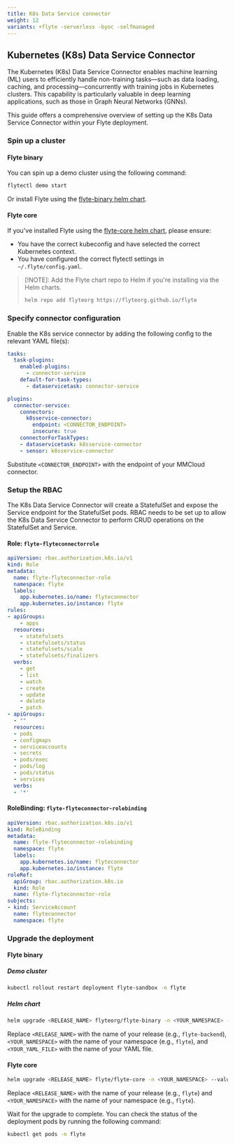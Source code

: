 ```yaml
---
title: K8s Data Service connector
weight: 12
variants: +flyte -serverless -byoc -selfmanaged
---
```


## Kubernetes (K8s) Data Service Connector

The Kubernetes (K8s) Data Service Connector enables machine learning (ML) users to efficiently handle non-training tasks—such as data loading, caching, and processing—concurrently with training jobs in Kubernetes clusters. This capability is particularly valuable in deep learning applications, such as those in Graph Neural Networks (GNNs).

This guide offers a comprehensive overview of setting up the K8s Data Service Connector within your Flyte deployment.

### Spin up a cluster

#### Flyte binary

You can spin up a demo cluster using the following command:

```bash
flytectl demo start
```

Or install Flyte using the [flyte-binary helm chart](deployment-deployment-cloud-simple).

#### Flyte core

If you've installed Flyte using the [flyte-core helm chart](https://github.com/flyteorg/flyte/tree/master/charts/flyte-core), please ensure:

- You have the correct kubeconfig and have selected the correct Kubernetes context.
- You have configured the correct flytectl settings in `~/.flyte/config.yaml`.

> [!NOTE]: Add the Flyte chart repo to Helm if you're installing via the Helm charts.
>
> ```bash
> helm repo add flyteorg https://flyteorg.github.io/flyte
> ```

### Specify connector configuration

Enable the K8s service connector by adding the following config to the relevant YAML file(s):

```yaml
tasks:
  task-plugins:
    enabled-plugins:
      - connector-service
    default-for-task-types:
      - dataservicetask: connector-service
```

```yaml
plugins:
  connector-service:
    connectors:
      k8sservice-connector:
        endpoint: <CONNECTOR_ENDPOINT>
        insecure: true
    connectorForTaskTypes:
    - dataservicetask: k8sservice-connector
    - sensor: k8sservice-connector
```

Substitute `<CONNECTOR_ENDPOINT>` with the endpoint of your MMCloud connector.

### Setup the RBAC

The K8s Data Service Connector will create a StatefulSet and expose the Service endpoint for the StatefulSet pods.
RBAC needs
to be set up to allow the K8s Data Service Connector to perform CRUD operations on the StatefulSet and Service.

#### Role: `flyte-flyteconnectorrole`

```yaml
apiVersion: rbac.authorization.k8s.io/v1
kind: Role
metadata:
  name: flyte-flyteconnector-role
  namespace: flyte
  labels:
    app.kubernetes.io/name: flyteconnector
    app.kubernetes.io/instance: flyte
rules:
- apiGroups:
    - apps
  resources:
    - statefulsets
    - statefulsets/status
    - statefulsets/scale
    - statefulsets/finalizers
  verbs:
    - get
    - list
    - watch
    - create
    - update
    - delete
    - patch
- apiGroups:
  - ""
  resources:
  - pods
  - configmaps
  - serviceaccounts
  - secrets
  - pods/exec
  - pods/log
  - pods/status
  - services
  verbs:
  - '*'
```

#### RoleBinding: `flyte-flyteconnector-rolebinding`

```yaml
apiVersion: rbac.authorization.k8s.io/v1
kind: RoleBinding
metadata:
  name: flyte-flyteconnector-rolebinding
  namespace: flyte
  labels:
    app.kubernetes.io/name: flyteconnector
    app.kubernetes.io/instance: flyte
roleRef:
  apiGroup: rbac.authorization.k8s.io
  kind: Role
  name: flyte-flyteconnector-role
subjects:
- kind: ServiceAccount
  name: flyteconnector
  namespace: flyte
```

### Upgrade the deployment

#### Flyte binary

##### Demo cluster

```bash
kubectl rollout restart deployment flyte-sandbox -n flyte
```

##### Helm chart

```bash
helm upgrade <RELEASE_NAME> flyteorg/flyte-binary -n <YOUR_NAMESPACE> --values <YOUR_YAML_FILE>
```

Replace `<RELEASE_NAME>` with the name of your release (e.g., `flyte-backend`), `<YOUR_NAMESPACE>` with the name of your namespace (e.g., `flyte`), and `<YOUR_YAML_FILE>` with the name of your YAML file.

#### Flyte core

```bash
helm upgrade <RELEASE_NAME> flyte/flyte-core -n <YOUR_NAMESPACE> --values values-override.yaml
```

Replace `<RELEASE_NAME>` with the name of your release (e.g., `flyte`) and `<YOUR_NAMESPACE>` with the name of your namespace (e.g., `flyte`).

Wait for the upgrade to complete. You can check the status of the deployment pods by running the following command:

```bash
kubectl get pods -n flyte
```